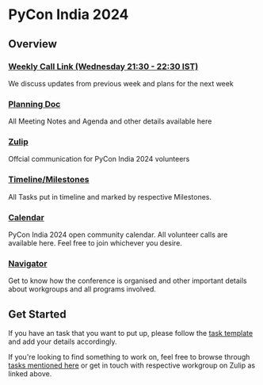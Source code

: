 # PyCon India 2024

## Overview

### [Weekly Call Link (Wednesday 21:30 - 22:30 IST)](https://meet.jit.si/inpycon24)

We discuss updates from previous week and plans for the next week

### [Planning Doc](https://bit.ly/inpycon2024-planning)

All Meeting Notes and Agenda and other details available here

### [Zulip](https://pyconindia.zulipchat.com/)

Offcial communication for PyCon India 2024 volunteers

### [Timeline/Milestones](https://github.com/orgs/pythonindia/projects/4)

All Tasks put in timeline and marked by respective Milestones.

### [Calendar](https://bit.ly/inpycon-calendar)

PyCon India 2024 open community calendar. All volunteer calls are available here. Feel free to join whichever you desire.

### [Navigator](https://navigator.in.pycon.org/en/latest)

Get to know how the conference is organised and other important details about workgroups and all programs involved.

## Get Started

If you have an task that you want to put up, please follow the [task template](https://github.com/pythonindia/inpycon2024-tasks/issues/new/choose) and add your details accordingly.

If you're looking to find something to work on, feel free to browse through [tasks mentioned here](https://github.com/pythonindia/inpycon2024-tasks/issues) or get in touch with respective workgroup on Zulip as linked above.
